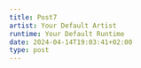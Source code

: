 ```yaml
---
title: Post7
artist: Your Default Artist
runtime: Your Default Runtime
date: 2024-04-14T19:03:41+02:00
type: post
---
```

